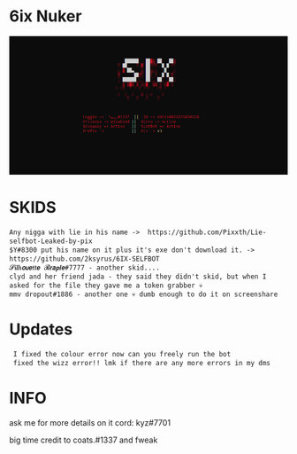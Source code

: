# 6ix Nuker
 ![Screenshot](screenshot.png)
# SKIDS
    Any nigga with lie in his name ->  https://github.com/Pixxth/Lie-selfbot-Leaked-by-pix
    $Y#8300 put his name on it plus it's exe don't download it. -> https://github.com/2ksyrus/6IX-SELFBOT
    𝓢𝒊𝒍𝒉𝞸𝞾𝙚𝒕𝒕𝙚 𝓑𝙧𝙖𝙥𝙡𝙚#7777 - another skid....
    clyd and her friend jada - they said they didn't skid, but when I asked for the file they gave me a token grabber 💀
    mmv dropout#1886 - another one 💀 dumb enough to do it on screenshare

# Updates
     I fixed the colour error now can you freely run the bot
     fixed the wizz error!! lmk if there are any more errors in my dms


# INFO
ask me for more details on it cord: kyz#7701



big time credit to coats.#1337 and fweak
